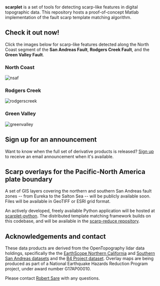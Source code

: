 **scarplet** is a set of tools for detecting scarp-like features in digital topographic data. This repository hosts a proof-of-concept Matlab implementation of the fault scarp template matching algorithm. 

## Check it out now!

Click the images below for scarp-like features detected along the North Coast segment of the **San Andreas Fault**, **Rodgers Creek Fault**, and the **Green Valley Fault**.

### North Coast
![nsaf](https://github.com/stgl/scarplet/raw/master/docs/img/nsaf.png "Northern San Andreas Fault")

### Rodgers Creek
![rodgerscreek](https://github.com/stgl/scarplet/raw/master/docs/img/rodgerscreek.png "Rodgers Creek Fault")

### Green Valley
![greenvalley](https://github.com/stgl/scarplet/raw/master/docs/img/greenvalley.png "Green Valley Fault")

## Sign up for an announcement

Want to know when the full set of derivative products is released? [Sign up](http://eepurl.com/c8w3E1) to receive an email announcement when it's available.

## Scarp overlays for the Pacific-North America plate boundary

A set of GIS layers covering the northern and southern San Andreas fault zones -- from Eureka to the Salton Sea -- will be publicly available soon. Files will be available in GeoTIFF or ESRI grid format.

An actively developed, freely available Python application will be hosted at [scarplet-python](https://github.com/rmsare/scarplet-python). The distributed template matching framework builds on this codebase, and will be available in the [scarp-reduce repository](https://github.com/rmsare/scarp-reduce).

## Acknowledgements and contact

These data products are derived from the OpenTopography lidar data holdings, specifically the the [EarthScope Northern California](http://opentopo.sdsc.edu/datasetMetadata?otCollectionID=OT.052008.32610.1) and [Southern San Andreas datasets](http://opentopo.sdsc.edu/datasetMetadata?otCollectionID=OT.122009.32611.1) and the [B4 Project dataset](http://opentopo.sdsc.edu/datasetMetadata?otCollectionID=OT.032006.32611.1). Overlay maps are being produced as part of a National Earthquake Hazards Reduction Program project, under award number G17AP00010.

Please contact [Robert Sare](rmsare@NOSPAMstanford.edu) with any questions.
